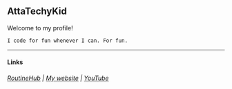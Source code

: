 ## AttaTechyKid <img src="https://attatechykid.github.io/images/github/profile/PRO-git-badge-transparent.png" width="32" height="16">
Welcome to my profile!<br>
```
I code for fun whenever I can. For fun.
```
***
#### Links
###### [RoutineHub](https://routinehub.co/user/AttaTechyKid) | [My website](https://attatechykid.github.io/) | [YouTube](https://youtube.com/@AttaTechyKid)

